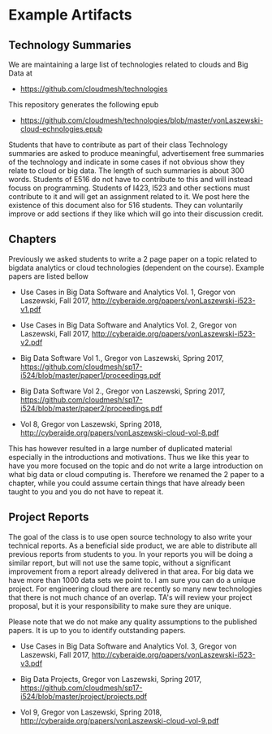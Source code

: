 # Example Artifacts

## Technology Summaries

We are maintaining a large list of technologies related to clouds and Big Data at 

* <https://github.com/cloudmesh/technologies>

This repository generates the following epub

* <https://github.com/cloudmesh/technologies/blob/master/vonLaszewski-cloud-echnologies.epub>

Students that have to contribute as part of their class Technology summaries are asked to produce meaningful, advertisement free summaries of the technology and indicate in some cases if not obvious show they relate to cloud or big data. The length of such summaries is about 300 words. Students of E516 do not have to contribute to this and will instead focuss on programming. Students of I423, I523 and other sections must contribute to it and will get an assignment related to it.
We post here the existence of this document also for 516 students. They can voluntarily improve or add sections if they like which will go into their discussion credit.

## Chapters

Previously we asked students to write a 2 page paper on a topic related to bigdata analytics or cloud technologies (dependent on the course). Example papers are listed bellow

* Use Cases in Big Data Software and Analytics Vol. 1, Gregor von Laszewski, Fall 2017,
<http://cyberaide.org/papers/vonLaszewski-i523-v1.pdf>

* Use Cases in Big Data Software and Analytics Vol. 2, Gregor von Laszewski, Fall 2017,
<http://cyberaide.org/papers/vonLaszewski-i523-v2.pdf>

* Big Data Software Vol 1., Gregor von Laszewski, Spring 2017, <https://github.com/cloudmesh/sp17-i524/blob/master/paper1/proceedings.pdf>

* Big Data Software Vol 2., Gregor von Laszewski, Spring 2017, <https://github.com/cloudmesh/sp17-i524/blob/master/paper2/proceedings.pdf>

*   Vol 8, Gregor von Laszewski, Spring 2018, <http://cyberaide.org/papers/vonLaszewski-cloud-vol-8.pdf>

This has however resulted in a large number of duplicated material especially in the introductions and motivations. Thus we like this year to have you more focused on the topic and do not write a large introduction on what big data or cloud computing is. Therefore we renamed the 2 paper to a chapter, while you could assume certain things that have already been taught to you and you do not have to repeat it.

## Project Reports

The goal of the class is to use open source technology to also write your technical reports. As a beneficial side product, we are able to distribute all previous reports from students to you. In your reports you will be doing a similar report, but will not use the same topic, without a significant improvement from a report already delivered in that area. 
For big data we have more than 1000 data sets we point to. I am sure you can do a unique project. For engineering cloud there are recently so many new technologies that there is not much chance of an overlap. TA's will review your project proposal, but it is your responsibility to make sure they are unique.

Please note that we do not make any quality assumptions to the published papers. It is up to you to identify outstanding papers.


* Use Cases in Big Data Software and Analytics Vol. 3, Gregor von Laszewski, Fall 2017, <http://cyberaide.org/papers/vonLaszewski-i523-v3.pdf>

* Big Data Projects, Gregor von Laszewski, Spring 2017, <https://github.com/cloudmesh/sp17-i524/blob/master/project/projects.pdf>

* Vol 9, Gregor von Laszewski, Spring 2018, <http://cyberaide.org/papers/vonLaszewski-cloud-vol-9.pdf>
